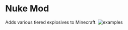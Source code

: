 # Nuke Mod
Adds various tiered explosives to Minecraft.
![examples](https://i.imgur.com/NePocSo.png)